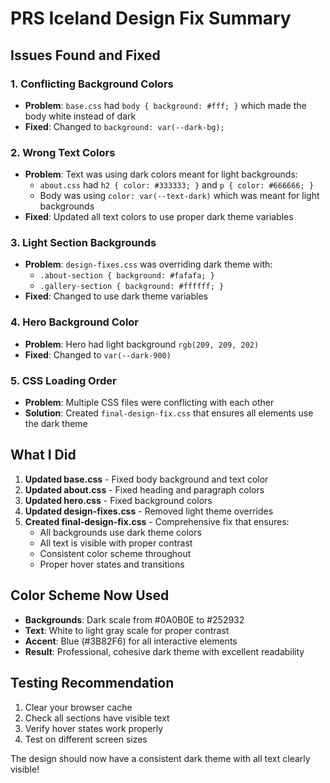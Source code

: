 # PRS Iceland Design Fix Summary

## Issues Found and Fixed

### 1. **Conflicting Background Colors**
- **Problem**: `base.css` had `body { background: #fff; }` which made the body white instead of dark
- **Fixed**: Changed to `background: var(--dark-bg);`

### 2. **Wrong Text Colors**
- **Problem**: Text was using dark colors meant for light backgrounds:
  - `about.css` had `h2 { color: #333333; }` and `p { color: #666666; }`
  - Body was using `color: var(--text-dark)` which was meant for light backgrounds
- **Fixed**: Updated all text colors to use proper dark theme variables

### 3. **Light Section Backgrounds**
- **Problem**: `design-fixes.css` was overriding dark theme with:
  - `.about-section { background: #fafafa; }`
  - `.gallery-section { background: #ffffff; }`
- **Fixed**: Changed to use dark theme variables

### 4. **Hero Background Color**
- **Problem**: Hero had light background `rgb(209, 209, 202)`
- **Fixed**: Changed to `var(--dark-900)`

### 5. **CSS Loading Order**
- **Problem**: Multiple CSS files were conflicting with each other
- **Solution**: Created `final-design-fix.css` that ensures all elements use the dark theme

## What I Did

1. **Updated base.css** - Fixed body background and text color
2. **Updated about.css** - Fixed heading and paragraph colors
3. **Updated hero.css** - Fixed background colors
4. **Updated design-fixes.css** - Removed light theme overrides
5. **Created final-design-fix.css** - Comprehensive fix that ensures:
   - All backgrounds use dark theme colors
   - All text is visible with proper contrast
   - Consistent color scheme throughout
   - Proper hover states and transitions

## Color Scheme Now Used

- **Backgrounds**: Dark scale from #0A0B0E to #252932
- **Text**: White to light gray scale for proper contrast
- **Accent**: Blue (#3B82F6) for all interactive elements
- **Result**: Professional, cohesive dark theme with excellent readability

## Testing Recommendation

1. Clear your browser cache
2. Check all sections have visible text
3. Verify hover states work properly
4. Test on different screen sizes

The design should now have a consistent dark theme with all text clearly visible!